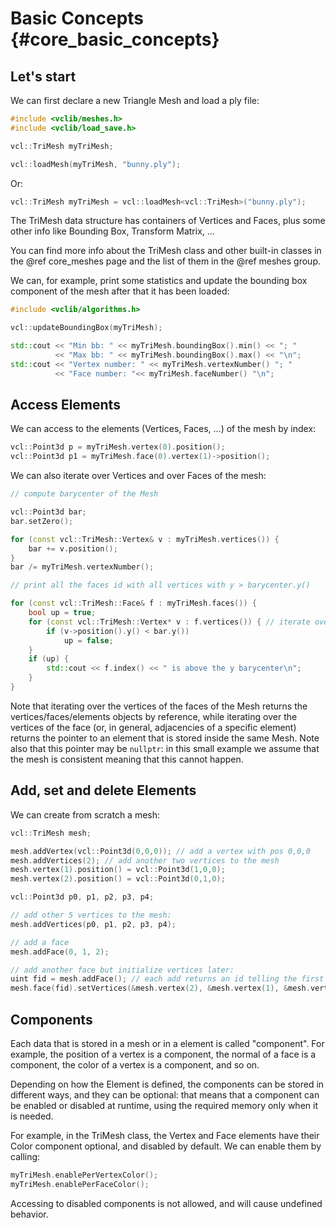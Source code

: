 # Basic Concepts     {#core_basic_concepts}

## Let's start

We can first declare a new Triangle Mesh and load a ply file:

```cpp
#include <vclib/meshes.h>
#include <vclib/load_save.h>

vcl::TriMesh myTriMesh;

vcl::loadMesh(myTriMesh, "bunny.ply");
```

Or:

```cpp
vcl::TriMesh myTriMesh = vcl::loadMesh<vcl::TriMesh>("bunny.ply");
```

The TriMesh data structure has containers of Vertices and Faces, plus some other
info like Bounding Box, Transform Matrix, ...

You can find more info about the TriMesh class and other built-in classes in
the @ref core_meshes page and the list of them in the @ref meshes group.

We can, for example, print some statistics and update the bounding box component
of the mesh after that it has been loaded:

```cpp
#include <vclib/algorithms.h>

vcl::updateBoundingBox(myTriMesh);

std::cout << "Min bb: " << myTriMesh.boundingBox().min() << "; "
          << "Max bb: " << myTriMesh.boundingBox().max() << "\n";
std::cout << "Vertex number: " << myTriMesh.vertexNumber() "; "
          << "Face number: "<< myTriMesh.faceNumber() "\n";
```

## Access Elements

We can access to the elements (Vertices, Faces, ...) of the mesh by index:

```cpp
vcl::Point3d p = myTriMesh.vertex(0).position();
vcl::Point3d p1 = myTriMesh.face(0).vertex(1)->position();
```

We can also iterate over Vertices and over Faces of the mesh:

```cpp
// compute barycenter of the Mesh

vcl::Point3d bar;
bar.setZero();

for (const vcl::TriMesh::Vertex& v : myTriMesh.vertices()) {
    bar += v.position();
}
bar /= myTriMesh.vertexNumber();

// print all the faces id with all vertices with y > barycenter.y()

for (const vcl::TriMesh::Face& f : myTriMesh.faces()) {
    bool up = true;
    for (const vcl::TriMesh::Vertex* v : f.vertices()) { // iterate over verts of f
        if (v->position().y() < bar.y())
            up = false;
    }
    if (up) {
        std::cout << f.index() << " is above the y barycenter\n";
    }
}
```

Note that iterating over the vertices of the faces of the Mesh returns the
vertices/faces/elements objects by reference, while iterating over the
vertices of the face (or, in general, adjacencies of a specific element)
returns the pointer to an element that is stored inside the same Mesh. Note
also that this pointer may be `nullptr`: in this small example we assume
that the mesh is consistent meaning that this cannot happen.


## Add, set and delete Elements

We can create from scratch a mesh:

```cpp
vcl::TriMesh mesh;

mesh.addVertex(vcl::Point3d(0,0,0)); // add a vertex with pos 0,0,0
mesh.addVertices(2); // add another two vertices to the mesh
mesh.vertex(1).position() = vcl::Point3d(1,0,0);
mesh.vertex(2).position() = vcl::Point3d(0,1,0);

vcl::Point3d p0, p1, p2, p3, p4;

// add other 5 vertices to the mesh:
mesh.addVertices(p0, p1, p2, p3, p4);

// add a face
mesh.addFace(0, 1, 2);

// add another face but initialize vertices later:
uint fid = mesh.addFace(); // each add returns an id telling the first added element
mesh.face(fid).setVertices(&mesh.vertex(2), &mesh.vertex(1), &mesh.vertex(3));
```


## Components

Each data that is stored in a mesh or in a element is called "component". For
example, the position of a vertex is a component, the normal of a face is a
component, the color of a vertex is a component, and so on. 

Depending on how the Element is defined, the components can be stored in different
ways, and they can be optional: that means that a component can be enabled or
disabled at runtime, using the required memory only when it is needed.

For example, in the TriMesh class, the Vertex and Face elements have their 
Color component optional, and disabled by default. We can enable them by calling:

```cpp
myTriMesh.enablePerVertexColor();
myTriMesh.enablePerFaceColor();
```

Accessing to disabled components is not allowed, and will cause undefined behavior.
